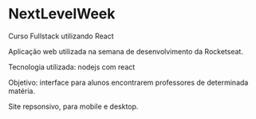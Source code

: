 # NextLevelWeek
Curso Fullstack utilizando React

Aplicação web utilizada na semana de desenvolvimento da Rocketseat.

Tecnologia utilizada: nodejs com react

Objetivo: interface para alunos encontrarem professores de determinada matéria.

Site repsonsivo, para mobile e desktop.
